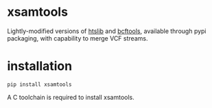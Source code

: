 # xsamtools
Lightly-modified versions of [htslib](https://github.com/samtools/htslib)
and [bcftools](https://github.com/samtools/bcftools), available through pypi packaging, with capability to merge VCF
streams.

# installation
```
pip install xsamtools
```
A C toolchain is required to install xsamtools.
